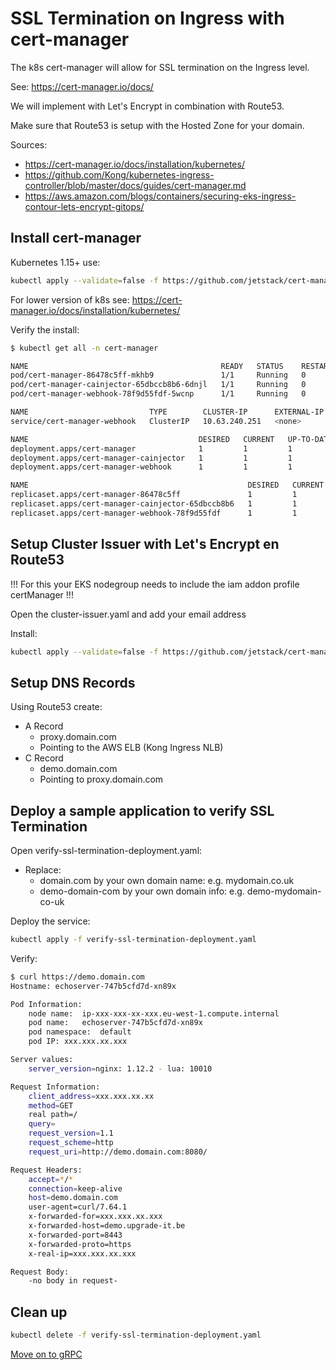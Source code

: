 # SSL Termination on Ingress with cert-manager 

The k8s cert-manager will allow for SSL termination on the Ingress level.

See: https://cert-manager.io/docs/

We will implement with Let's Encrypt in combination with Route53.

Make sure that Route53 is setup with the Hosted Zone for your domain.

Sources:
* https://cert-manager.io/docs/installation/kubernetes/
* https://github.com/Kong/kubernetes-ingress-controller/blob/master/docs/guides/cert-manager.md
* https://aws.amazon.com/blogs/containers/securing-eks-ingress-contour-lets-encrypt-gitops/

## Install cert-manager

Kubernetes 1.15+ use:
```bash
kubectl apply --validate=false -f https://github.com/jetstack/cert-manager/releases/download/v0.14.3/cert-manager.yaml
```

For lower version of k8s see: https://cert-manager.io/docs/installation/kubernetes/

Verify the install:
```bash
$ kubectl get all -n cert-manager

NAME                                           READY   STATUS    RESTARTS   AGE
pod/cert-manager-86478c5ff-mkhb9               1/1     Running   0          23m
pod/cert-manager-cainjector-65dbccb8b6-6dnjl   1/1     Running   0          23m
pod/cert-manager-webhook-78f9d55fdf-5wcnp      1/1     Running   0          23m

NAME                           TYPE        CLUSTER-IP      EXTERNAL-IP   PORT(S)   AGE
service/cert-manager-webhook   ClusterIP   10.63.240.251   <none>        443/TCP   23m

NAME                                      DESIRED   CURRENT   UP-TO-DATE   AVAILABLE   AGE
deployment.apps/cert-manager              1         1         1            1           23m
deployment.apps/cert-manager-cainjector   1         1         1            1           23m
deployment.apps/cert-manager-webhook      1         1         1            1           23m

NAME                                                 DESIRED   CURRENT   READY   AGE
replicaset.apps/cert-manager-86478c5ff               1         1         1       23m
replicaset.apps/cert-manager-cainjector-65dbccb8b6   1         1         1       23m
replicaset.apps/cert-manager-webhook-78f9d55fdf      1         1         1       23m
```

## Setup Cluster Issuer with Let's Encrypt en Route53

!!! For this your EKS nodegroup needs to include the iam addon profile certManager !!!

Open the cluster-issuer.yaml and add your email address

Install:
```bash
kubectl apply --validate=false -f https://github.com/jetstack/cert-manager/releases/download/v0.14.3/cert-manager.yaml
```

## Setup DNS Records

Using Route53 create:
* A Record
    * proxy.domain.com
    * Pointing to the AWS ELB (Kong Ingress NLB)
* C Record
    * demo.domain.com
    * Pointing to proxy.domain.com
    
## Deploy a sample application to verify SSL Termination

Open verify-ssl-termination-deployment.yaml:
* Replace:
    * domain.com by your own domain name: e.g. mydomain.co.uk
    * demo-domain-com by your own domain info: e.g. demo-mydomain-co-uk
    
Deploy the service:
```bash
kubectl apply -f verify-ssl-termination-deployment.yaml
```

Verify:
```bash
$ curl https://demo.domain.com
Hostname: echoserver-747b5cfd7d-xn89x

Pod Information:
	node name:	ip-xxx-xxx-xx-xxx.eu-west-1.compute.internal
	pod name:	echoserver-747b5cfd7d-xn89x
	pod namespace:	default
	pod IP:	xxx.xxx.xx.xxx

Server values:
	server_version=nginx: 1.12.2 - lua: 10010

Request Information:
	client_address=xxx.xxx.xx.xx
	method=GET
	real path=/
	query=
	request_version=1.1
	request_scheme=http
	request_uri=http://demo.domain.com:8080/

Request Headers:
	accept=*/*  
	connection=keep-alive  
	host=demo.domain.com  
	user-agent=curl/7.64.1  
	x-forwarded-for=xxx.xxx.xx.xxx  
	x-forwarded-host=demo.upgrade-it.be  
	x-forwarded-port=8443  
	x-forwarded-proto=https  
	x-real-ip=xxx.xxx.xx.xxx  

Request Body:
	-no body in request-
```

## Clean up
```bash
kubectl delete -f verify-ssl-termination-deployment.yaml
```


[Move on to gRPC](../grpc-example/README.md)




